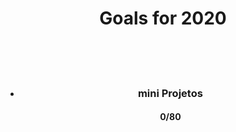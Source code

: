 <body >
<h1 align="center">Goals for 2020</h1>
<br/>
<br/>
<br/>

-   <div  align="center"> <h3>mini Projetos</h4> <h4 >0/80</h3></div> 


</body>
                   



